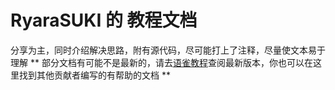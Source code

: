 # RyaraSUKI 的 教程文档
分享为主，同时介绍解决思路，附有源代码，尽可能打上了注释，尽量使文本易于理解
** 部分文档有可能不是最新的，请去[语雀教程](https://www.yuque.com/u45355763/twine)查阅最新版本，你也可以在这里找到其他贡献者编写的有帮助的文档 **